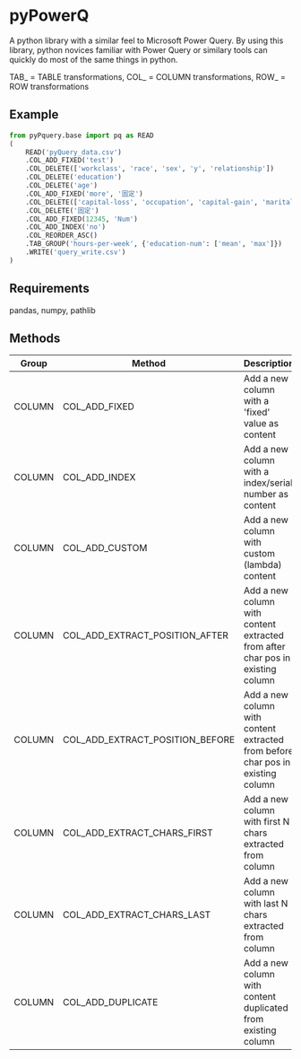 # pyPowerQ

A python library with a similar feel to Microsoft Power Query. 
By using this library, python novices familiar with Power Query or similary tools can quickly do most of the same things in python.

TAB_ = TABLE transformations, COL_ = COLUMN transformations, ROW_ = ROW transformations

## Example

```python
from pyPquery.base import pq as READ
(
    READ('pyQuery_data.csv')
    .COL_ADD_FIXED('test')
    .COL_DELETE(['workclass', 'race', 'sex', 'y', 'relationship'])
    .COL_DELETE('education')
    .COL_DELETE('age')
    .COL_ADD_FIXED('more', '固定')
    .COL_DELETE(['capital-loss', 'occupation', 'capital-gain', 'marital-status'])
    .COL_DELETE('固定')
    .COL_ADD_FIXED(12345, 'Num')
    .COL_ADD_INDEX('no')
    .COL_REORDER_ASC()
    .TAB_GROUP('hours-per-week', {'education-num': ['mean', 'max']})
    .WRITE('query_write.csv')
)
```

## Requirements

pandas, numpy, pathlib

## Methods

| Group | Method |  Description
| --- | --- | ---
| COLUMN | COL_ADD_FIXED | Add a new column with a 'fixed' value as content
| COLUMN | COL_ADD_INDEX |  Add a new column with a index/serial number as content
| COLUMN | COL_ADD_CUSTOM |  Add a new column with custom (lambda) content
| COLUMN | COL_ADD_EXTRACT_POSITION_AFTER |  Add a new column with content extracted from after char pos in existing column
| COLUMN | COL_ADD_EXTRACT_POSITION_BEFORE |  Add a new column with content extracted from before char pos in existing column
| COLUMN | COL_ADD_EXTRACT_CHARS_FIRST |  Add a new column with first N chars extracted from column
| COLUMN | COL_ADD_EXTRACT_CHARS_LAST |  Add a new column with last N chars extracted from column
| COLUMN | COL_ADD_DUPLICATE |  Add a new column with content duplicated from existing column

